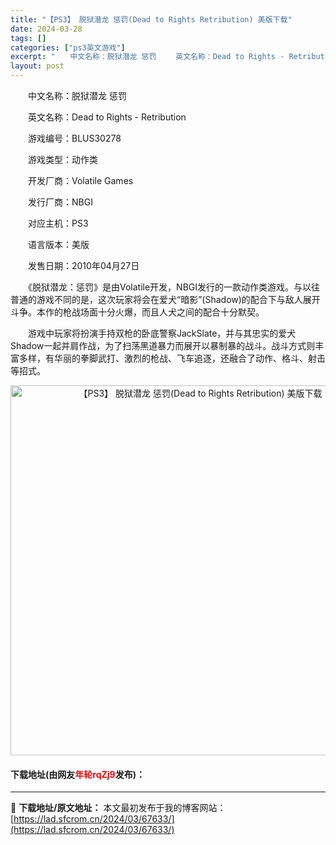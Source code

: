 ```yaml
---
title: "【PS3】 脱狱潜龙 惩罚(Dead to Rights Retribution) 美版下载"
date: 2024-03-28
tags: []
categories: ["ps3英文游戏"]
excerpt: "　　中文名称：脱狱潜龙 惩罚 　　英文名称：Dead to Rights - Retribution 　　游戏编号：BLUS30278 　　游戏类型：动作类 　　开发厂商：Volatile Games 　　发行厂商：NBGI 　　对应主机：PS3 　　语言版本：美版 　　发售日期：2010年04月2&hellip;"
layout: post
---
```


 <p>　　中文名称：脱狱潜龙 惩罚</p> <p>　　英文名称：Dead to Rights - Retribution</p> <p>　　游戏编号：BLUS30278</p> <p>　　游戏类型：动作类</p> <p>　　开发厂商：Volatile Games</p> <p>　　发行厂商：NBGI</p> <p>　　对应主机：PS3</p> <p>　　语言版本：美版</p> <p>　　发售日期：2010年04月27日</p> <p>　　《脱狱潜龙：惩罚》是由Volatile开发，NBGI发行的一款动作类游戏。与以往普通的游戏不同的是，这次玩家将会在爱犬&ldquo;暗影&rdquo;(Shadow)的配合下与敌人展开斗争。本作的枪战场面十分火爆，而且人犬之间的配合十分默契。</p> <p>　　游戏中玩家将扮演手持双枪的卧底警察JackSlate，并与其忠实的爱犬Shadow一起并肩作战，为了扫荡黑道暴力而展开以暴制暴的战斗。战斗方式则丰富多样，有华丽的拳脚武打、激烈的枪战、飞车追逐，还融合了动作、格斗、射击等招式。</p> <p align="center"><img align="" border="0" src="https://lad.sfcrom.cn/wp-content/uploads/2024/03/20240328_66051b712cd03.jpg" width="592" alt="【PS3】 脱狱潜龙 惩罚(Dead to Rights Retribution) 美版下载" /></p> <p><h4>下载地址(由网友<font color="red">年轮rqZj9</font>发布)：</h4></p> 

---
📖 **下载地址/原文地址：** 本文最初发布于我的博客网站：[https://lad.sfcrom.cn/2024/03/67633/](https://lad.sfcrom.cn/2024/03/67633/)
